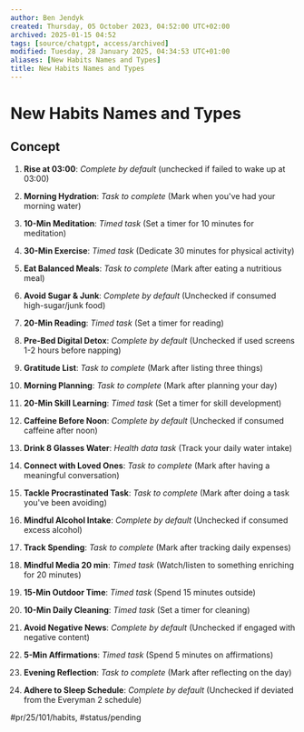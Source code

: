 ```yaml
---
author: Ben Jendyk
created: Thursday, 05 October 2023, 04:52:00 UTC+02:00
archived: 2025-01-15 04:52
tags: [source/chatgpt, access/archived]
modified: Tuesday, 28 January 2025, 04:34:53 UTC+01:00
aliases: [New Habits Names and Types]
title: New Habits Names and Types
---
```


# New Habits Names and Types

## Concept

1. **Rise at 03:00**: *Complete by default* (unchecked if failed to wake up at 03:00)
 
2. **Morning Hydration**: *Task to complete* (Mark when you've had your morning water)

3. **10-Min Meditation**: *Timed task* (Set a timer for 10 minutes for meditation)

4. **30-Min Exercise**: *Timed task* (Dedicate 30 minutes for physical activity)

5. **Eat Balanced Meals**: *Task to complete* (Mark after eating a nutritious meal)

6. **Avoid Sugar & Junk**: *Complete by default* (Unchecked if consumed high-sugar/junk food)

7. **20-Min Reading**: *Timed task* (Set a timer for reading)

8. **Pre-Bed Digital Detox**: *Complete by default* (Unchecked if used screens 1-2 hours before napping)

9. **Gratitude List**: *Task to complete* (Mark after listing three things)

10. **Morning Planning**: *Task to complete* (Mark after planning your day)

11. **20-Min Skill Learning**: *Timed task* (Set a timer for skill development)

12. **Caffeine Before Noon**: *Complete by default* (Unchecked if consumed caffeine after noon)

13. **Drink 8 Glasses Water**: *Health data task* (Track your daily water intake)

14. **Connect with Loved Ones**: *Task to complete* (Mark after having a meaningful conversation)

15. **Tackle Procrastinated Task**: *Task to complete* (Mark after doing a task you've been avoiding)

16. **Mindful Alcohol Intake**: *Complete by default* (Unchecked if consumed excess alcohol)

17. **Track Spending**: *Task to complete* (Mark after tracking daily expenses)

18. **Mindful Media 20 min**: *Timed task* (Watch/listen to something enriching for 20 minutes)

19. **15-Min Outdoor Time**: *Timed task* (Spend 15 minutes outside)

20. **10-Min Daily Cleaning**: *Timed task* (Set a timer for cleaning)

21. **Avoid Negative News**: *Complete by default* (Unchecked if engaged with negative content)

22. **5-Min Affirmations**: *Timed task* (Spend 5 minutes on affirmations)

23. **Evening Reflection**: *Task to complete* (Mark after reflecting on the day)

24. **Adhere to Sleep Schedule**: *Complete by default* (Unchecked if deviated from the Everyman 2 schedule)


#pr/25/101/habits, #status/pending